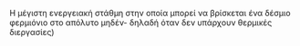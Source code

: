 Η μέγιστη ενεργειακή στάθμη στην οποία μπορεί να βρίσκεται ένα δέσμιο φερμιόνιο στο απόλυτο μηδέν- δηλαδή όταν δεν υπάρχουν θερμικές διεργασίες)
